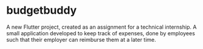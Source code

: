 # budgetbuddy

A new Flutter project, created as an assignment for a technical internship.
A small application developed to keep track of expenses, done by employees such that their employer can reimburse them at a later time.
